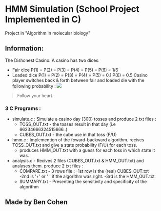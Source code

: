 # HMM Simulation (School Project Implemented in C)
Project in "Algorithm in molecular biology"

## Information:
The Dishonest Casino. A casino has two dices:
- Fair dice
  P(1) = P(2) = P(3) = P(4) = P(5) = P(6) = 1/6
- Loaded dice
  P(1) = P(2) = P(3) = P(4) = P(5) = 0.1
  P(6) = 0.5
Casino player switches back & forth between fair and loaded die with the following probability :
![](https://pandao.github.io/editor.md/examples/images/4.jpg)
> Follow your heart.

### 3 C Programs :
- simulate.c : Simulate a casino day (300) tosses and produce 2 txt files :
  - TOSS_OUT.txt -  the tosses result in that day (i.e 66234666324515666..)
  - CUBES_OUT.txt - the cube use in that toss (F/U)
- hmm.c : Implemention of the foward-backward algorithm. recives TOSS_OUT.txt and give a state probability (F/U) for each toss.
  - produces HMM_OUT.txt with a guess for each toss in which state it was.
- analysis.c - Recives 2 files (CUBES_OUT.txt & HMM_OUT.txt) and analyses them. produce 2 txt files :
  - COMPARE.txt - 3 rows file :
    -1st row is the (real) CUBES_OUT.txt
    -2nd is '+' or ' ' if the algorithm was right.
    -3rd is the HMM_OUT.txt
  - SUMMARY.txt - Presenting the sensitivity and specificity of the algorithm

## Made by Ben Cohen
